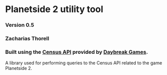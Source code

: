 # Planetside 2 utility tool
### Version 0.5
### Zacharias Thorell
### Built using the [Census API](http://census.daybreakgames.com/) provided by [Daybreak Games](https://www.daybreakgames.com/home).

A library used for performing queries to the Census API related to the game Planetside 2.